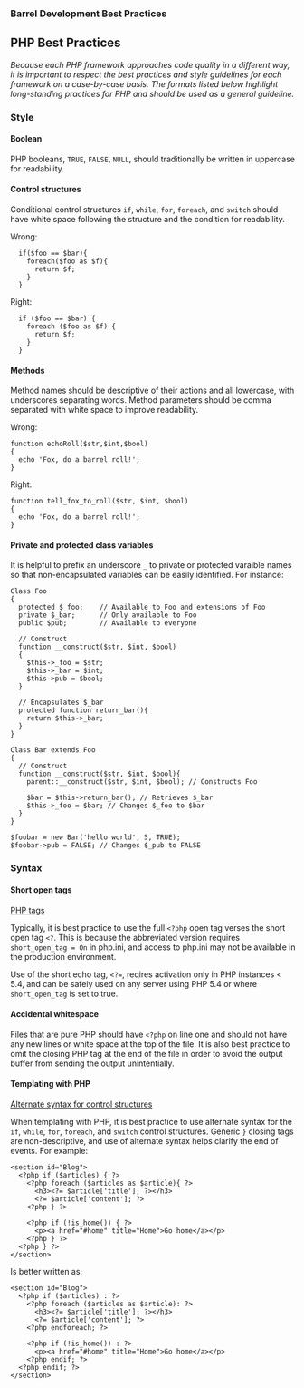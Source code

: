 ### Barrel Development Best Practices

PHP Best Practices
------------------

_Because each PHP framework approaches code quality in a different way, it is important to respect the best practices and style guidelines for each framework on a case-by-case basis. The formats listed below highlight long-standing practices for PHP and should be used as a general guideline._

### Style

#### Boolean

PHP booleans, `TRUE`, `FALSE`, `NULL`, should traditionally be written in uppercase for readability.

#### Control structures

Conditional control structures `if`, `while`, `for`, `foreach`, and `switch` should have white space following the structure and the condition for readability.

Wrong:
```
  if($foo == $bar){
    foreach($foo as $f){
      return $f;
    }
  }
```
Right:
```
  if ($foo == $bar) {
    foreach ($foo as $f) {
      return $f;
    }
  }
```

#### Methods

Method names should be descriptive of their actions and all lowercase, with underscores separating words. Method parameters should be comma separated with white space to improve readability.

Wrong:
```
function echoRoll($str,$int,$bool)
{
  echo 'Fox, do a barrel roll!';
}
```
Right:
```
function tell_fox_to_roll($str, $int, $bool)
{
  echo 'Fox, do a barrel roll!';
}
```

#### Private and protected class variables

It is helpful to prefix an underscore `_` to private or protected varaible names so that non-encapsulated variables can be easily identified. For instance:

```
Class Foo
{
  protected $_foo;    // Available to Foo and extensions of Foo
  private $_bar;      // Only available to Foo
  public $pub;        // Available to everyone
  
  // Construct
  function __construct($str, $int, $bool)
  {
    $this->_foo = $str;
    $this->_bar = $int;
    $this->pub = $bool;
  }
  
  // Encapsulates $_bar
  protected function return_bar(){
    return $this->_bar;
  }
}

Class Bar extends Foo
{
  // Construct
  function __construct($str, $int, $bool){
    parent::__construct($str, $int, $bool); // Constructs Foo
  
    $bar = $this->return_bar(); // Retrieves $_bar
    $this->_foo = $bar; // Changes $_foo to $bar
  }
}

$foobar = new Bar('hello world', 5, TRUE);
$foobar->pub = FALSE; // Changes $_pub to FALSE
```

### Syntax

#### Short open tags

[PHP tags](http://www.php.net/manual/en/language.basic-syntax.phptags.php)

Typically, it is best practice to use the full `<?php` open tag verses the short open tag `<?`. This is because the abbreviated version requires `short_open_tag = On` in php.ini, and access to php.ini may not be available in the production environment.

Use of the short echo tag, `<?=`, reqires activation only in PHP instances < 5.4, and can be safely used on any server using PHP 5.4 or where `short_open_tag` is set to true.

#### Accidental whitespace

Files that are pure PHP should have `<?php` on line one and should not have any new lines or white space at the top of the file. It is also best practice to omit the closing PHP tag at the end of the file in order to avoid the output buffer from sending the output unintentially.

#### Templating with PHP

[Alternate syntax for control structures](http://us1.php.net/alternative_syntax)

When templating with PHP, it is best practice to use alternate syntax for the `if`, `while`, `for`, `foreach`, and `switch` control structures. Generic `}` closing tags are non-descriptive, and use of alternate syntax helps clarify the end of events. For example:
```
<section id="Blog">
  <?php if ($articles) { ?>
    <?php foreach ($articles as $article){ ?>
      <h3><?= $article['title']; ?></h3>
      <?= $article['content']; ?>
    <?php } ?>
    
    <?php if (!is_home()) { ?>
      <p><a href="#home" title="Home">Go home</a></p>
    <?php } ?>
  <?php } ?>
</section>
```
Is better written as:
```
<section id="Blog">
  <?php if ($articles) : ?>
    <?php foreach ($articles as $article): ?>
      <h3><?= $article['title']; ?></h3>
      <?= $article['content']; ?>
    <?php endforeach; ?>
    
    <?php if (!is_home()) : ?>
      <p><a href="#home" title="Home">Go home</a></p>
    <?php endif; ?>
  <?php endif; ?>
</section>
```




